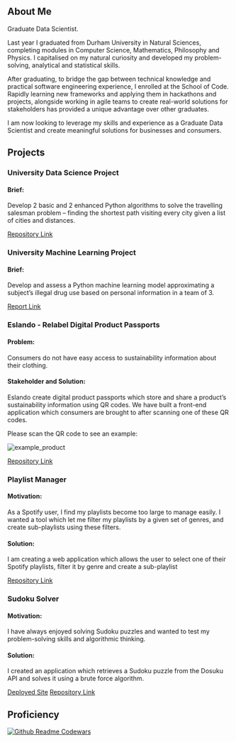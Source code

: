 ## About Me

Graduate Data Scientist.

Last year I graduated from Durham University in Natural Sciences, completing modules in Computer Science, Mathematics, Philosophy and Physics. I capitalised on my natural curiosity and developed my problem-solving, analytical and statistical skills. 

After graduating, to bridge the gap between technical knowledge and practical software engineering experience, I enrolled at the School of Code. Rapidly learning new frameworks and applying them in hackathons and projects, alongside working in agile teams to create real-world solutions for stakeholders has provided a unique advantage over other graduates.

I am now looking to leverage my skills and experience as a Graduate Data Scientist and create meaningful solutions for businesses and consumers.

## Projects

### University Data Science Project

#### Brief:
Develop 2 basic and 2 enhanced Python algorithms to solve the travelling salesman problem – finding the shortest path visiting every city given a list of cities and distances.

<a href="https://github.com/alexcurwood/TravellingSalesman">Repository Link</a>

### University Machine Learning Project

#### Brief:
Develop and assess a Python machine learning model approximating a subject’s illegal drug use based on personal information in a team of 3.

<a href="https://drive.google.com/drive/folders/1NXKs2EVWbZf283onpEap0re4sEfXMW8M">Report Link</a>

### Eslando - Relabel Digital Product Passports

#### Problem:
Consumers do not have easy access to sustainability information about their clothing.

#### Stakeholder and Solution:

Eslando create digital product passports which store and share a product’s sustainability information using QR codes. We have built a front-end application which consumers are brought to after scanning one of these QR codes.

Please scan the QR code to see an example:

![example_product](https://github.com/alexcurwood/alexcurwood/assets/149108865/145e16ee-7726-4457-b4be-1a6e8779ced2)

<a href="https://github.com/INFINITYX00/eslando">Repository Link</a>

### Playlist Manager

#### Motivation:
As a Spotify user, I find my playlists become too large to manage easily. I wanted a tool which let me filter my playlists by a given set of genres, and create sub-playlists using these filters.

#### Solution:

I am creating a web application which allows the user to select one of their Spotify playlists, filter it by genre and create a sub-playlist 

<a href="https://github.com/alexcurwood/SpotifyProject">Repository Link</a>

### Sudoku Solver

#### Motivation:
I have always enjoyed solving Sudoku puzzles and wanted to test my problem-solving skills and algorithmic thinking.

#### Solution:

I created an application which retrieves a Sudoku puzzle from the Dosuku API and solves it using a brute force algorithm.

<a href="https://sudoku-solver-red.vercel.app/">Deployed Site</a>
<a href="https://github.com/alexcurwood/SpotifyProject">Repository Link</a> 

## Proficiency

[![Github Readme Codewars](https://codewars-stats-ignacio-cuadra.vercel.app/?username=AlexCurwood)](https://github.com/ignacio-cuadra/github-readme-codewars)
